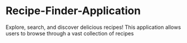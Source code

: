 # Recipe-Finder-Application
Explore, search, and discover delicious recipes! This application allows users to browse through a vast collection of recipes
